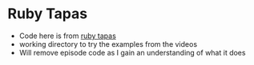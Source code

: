 # Ruby Tapas

* Code here is from [ruby tapas](http://www.rubytapas.com/)
* working directory to try the examples from the videos
* Will remove episode code as I gain an understanding of what it does
